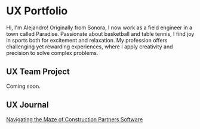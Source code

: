 # UX Portfolio

Hi, I'm Alejandro! Originally from Sonora, I now work as a field engineer in a town called Paradise. Passionate about basketball and table tennis, I find joy in sports both for excitement and relaxation. My profession offers challenging yet rewarding experiences, where I apply creativity and precision to solve complex problems. 

## UX Team Project

Coming soon.

## UX Journal

[Navigating the Maze of Construction Partners Software](j01/)
